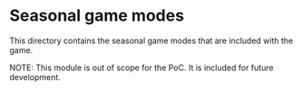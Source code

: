 # Seasonal game modes

This directory contains the seasonal game modes that are included with the game.

NOTE: This module is out of scope for the PoC. It is included for future development.
